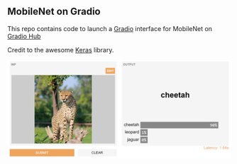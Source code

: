## MobileNet on Gradio
This repo contains code to launch a [Gradio](https://github.com/gradio-app/gradio) interface for MobileNet on [Gradio Hub](https://hub.gradio.app)

Credit to the awesome [Keras](https://github.com/keras-team/keras) library.


![](thumbnail.jpg)
